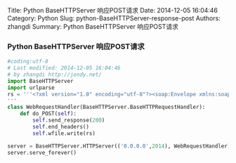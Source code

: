 Title: Python BaseHTTPServer 响应POST请求
Date: 2014-12-05 16:04:46
Category: Python
Slug: python-BaseHTTPServer-response-post
Authors: zhangdi
Summary: Python BaseHTTPServer 响应POST请求

### Python BaseHTTPServer 响应POST请求

```python
#coding:utf-8
# Last modified: 2014-12-05 16:04:46
# by zhangdi http://jondy.net/
import BaseHTTPServer
import urlparse
rs = '''<?xml version="1.0" encoding="utf-8"?><soap:Envelope xmlns:soap="http://schemas.xmlsoap.org/soap/envelope/" xmlns:xsi="http://www.w3.org/2001/XMLSchema-instance" xmlns:xsd="http://www.w3.org/2001/XMLSchema"><soap:Body><CDKDSAOIUOCXZResponse xmlns="http://www.hongtu66.com/"><CDKDSAOIUOCXZResult>0</CDKDSAOIUOCXZResult></CDKDSAOIUOCXZResponse></soap:Body></soap:Envelope>
'''
class WebRequestHandler(BaseHTTPServer.BaseHTTPRequestHandler):
    def do_POST(self):
        self.send_response(200)
        self.end_headers()
        self.wfile.write(rs)

server = BaseHTTPServer.HTTPServer(('0.0.0.0',2014), WebRequestHandler)
server.serve_forever()
```
